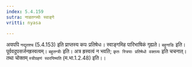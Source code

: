 ```yaml
---
index: 5.4.159
sutra: नाडतन्त्र्योः स्वाङ्गे
vritti: nyasa

---
```

अयपपि `नद्यृतश्च` (5.4.153) इति प्राप्तस्य कपः प्रतिषेधः। स्वाङ्गमिह पारिभाषिकं गृह्यते। `बहुनाडिः` इति। पूर्ववदुपसर्जनह्रस्वत्वम्। `बहुतन्त्रीः` इति। अत्र ह्रस्वत्वं न भवति; `कृतः स्त्रियाः प्रतिषेधो वक्तव्यः` इति चचनात्। तथा चोक्तम् `स्त्रीग्रहणं स्वरयिष्यति` (म.भा.1.2.48) इति।।